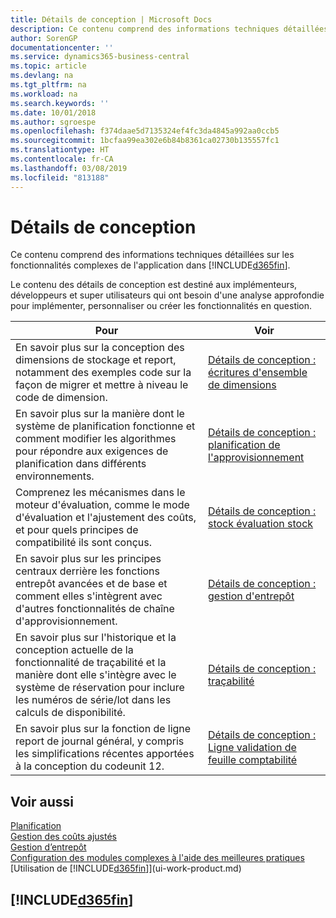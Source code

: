 ```yaml
---
title: Détails de conception | Microsoft Docs
description: Ce contenu comprend des informations techniques détaillées sur les fonctionnalités d'application complexes dans Business Central.
author: SorenGP
documentationcenter: ''
ms.service: dynamics365-business-central
ms.topic: article
ms.devlang: na
ms.tgt_pltfrm: na
ms.workload: na
ms.search.keywords: ''
ms.date: 10/01/2018
ms.author: sgroespe
ms.openlocfilehash: f374daae5d7135324ef4fc3da4845a992aa0ccb5
ms.sourcegitcommit: 1bcfaa99ea302e6b84b8361ca02730b135557fc1
ms.translationtype: HT
ms.contentlocale: fr-CA
ms.lasthandoff: 03/08/2019
ms.locfileid: "813188"
---
```

# <a name="design-details"></a>Détails de conception
Ce contenu comprend des informations techniques détaillées sur les fonctionnalités complexes de l'application dans [!INCLUDE[d365fin](includes/d365fin_md.md)].  

 Le contenu des détails de conception est destiné aux implémenteurs, développeurs et super utilisateurs qui ont besoin d'une analyse approfondie pour implémenter, personnaliser ou créer les fonctionnalités en question.  

|**Pour**|**Voir**|  
|------------|-------------|  
|En savoir plus sur la conception des dimensions de stockage et report, notamment des exemples code sur la façon de migrer et mettre à niveau le code de dimension.|[Détails de conception : écritures d'ensemble de dimensions](design-details-dimension-set-entries.md)|  
|En savoir plus sur la manière dont le système de planification fonctionne et comment modifier les algorithmes pour répondre aux exigences de planification dans différents environnements.|[Détails de conception : planification de l'approvisionnement](design-details-supply-planning.md)|  
|Comprenez les mécanismes dans le moteur d'évaluation, comme le mode d'évaluation et l'ajustement des coûts, et pour quels principes de compatibilité ils sont conçus.|[Détails de conception : stock évaluation stock](design-details-inventory-costing.md)|  
|En savoir plus sur les principes centraux derrière les fonctions entrepôt avancées et de base et comment elles s'intègrent avec d'autres fonctionnalités de chaîne d'approvisionnement.|[Détails de conception : gestion d'entrepôt](design-details-warehouse-management.md)|  
|En savoir plus sur l'historique et la conception actuelle de la fonctionnalité de traçabilité et la manière dont elle s'intègre avec le système de réservation pour inclure les numéros de série/lot dans les calculs de disponibilité.|[Détails de conception : traçabilité](design-details-item-tracking.md)|  
|En savoir plus sur la fonction de ligne report de journal général, y compris les simplifications récentes apportées à la conception du codeunit 12.|[Détails de conception : Ligne validation de feuille comptabilité](design-details-general-journal-post-line.md)|  

## <a name="see-also"></a>Voir aussi  
 [Planification](production-planning.md)   
 [Gestion des coûts ajustés](finance-manage-inventory-costs.md)   
 [Gestion d’entrepôt](warehouse-manage-warehouse.md)   
 [Configuration des modules complexes à l'aide des meilleures pratiques](set-up-complex-application-areas-using-best-practices.md)  
 [Utilisation de [!INCLUDE[d365fin](includes/d365fin_md.md)]](ui-work-product.md)

 ## [!INCLUDE[d365fin](includes/free_trial_md.md)]  
  

